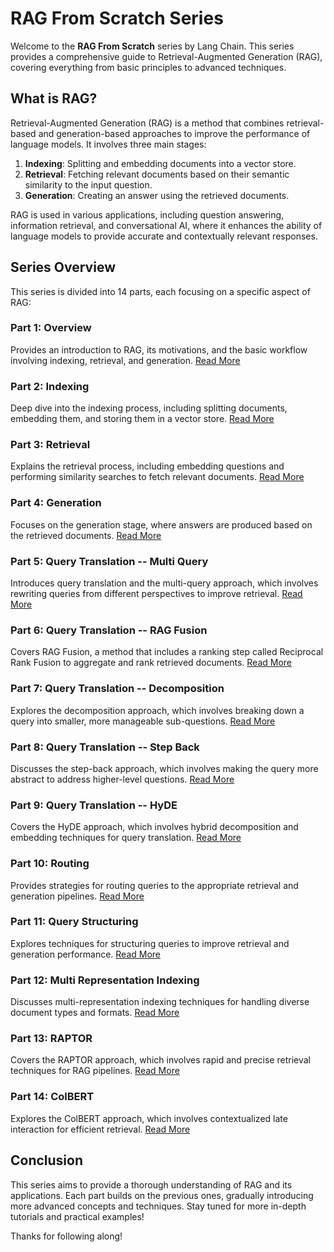 # RAG From Scratch Series

Welcome to the **RAG From Scratch** series by Lang Chain. This series provides a comprehensive guide to Retrieval-Augmented Generation (RAG), covering everything from basic principles to advanced techniques.

## What is RAG?

Retrieval-Augmented Generation (RAG) is a method that combines retrieval-based and generation-based approaches to improve the performance of language models. It involves three main stages:

1. **Indexing**: Splitting and embedding documents into a vector store.
2. **Retrieval**: Fetching relevant documents based on their semantic similarity to the input question.
3. **Generation**: Creating an answer using the retrieved documents.

RAG is used in various applications, including question answering, information retrieval, and conversational AI, where it enhances the ability of language models to provide accurate and contextually relevant responses.

## Series Overview

This series is divided into 14 parts, each focusing on a specific aspect of RAG:

### Part 1: Overview
Provides an introduction to RAG, its motivations, and the basic workflow involving indexing, retrieval, and generation.
[Read More](./Part%201%20(Overview).md)

### Part 2: Indexing
Deep dive into the indexing process, including splitting documents, embedding them, and storing them in a vector store.
[Read More](./Part%202%20(Indexing).md)

### Part 3: Retrieval
Explains the retrieval process, including embedding questions and performing similarity searches to fetch relevant documents.
[Read More](./Part%203%20(Retrieval).md)

### Part 4: Generation
Focuses on the generation stage, where answers are produced based on the retrieved documents.
[Read More](./Part%204%20(Generation).md)

### Part 5: Query Translation -- Multi Query
Introduces query translation and the multi-query approach, which involves rewriting queries from different perspectives to improve retrieval.
[Read More](./Part%205%20(Query%20Translation%20--%20Multi%20Query).md)

### Part 6: Query Translation -- RAG Fusion
Covers RAG Fusion, a method that includes a ranking step called Reciprocal Rank Fusion to aggregate and rank retrieved documents.
[Read More](./Part%206%20(Query%20Translation%20--%20RAG%20Fusion).md)

### Part 7: Query Translation -- Decomposition
Explores the decomposition approach, which involves breaking down a query into smaller, more manageable sub-questions.
[Read More](./Part%207%20(Query%20Translation%20--%20Decomposition).md)

### Part 8: Query Translation -- Step Back
Discusses the step-back approach, which involves making the query more abstract to address higher-level questions.
[Read More](./Part%208%20(Query%20Translation%20--%20Step%20Back).md)

### Part 9: Query Translation -- HyDE
Covers the HyDE approach, which involves hybrid decomposition and embedding techniques for query translation.
[Read More](./Part%209%20(Query%20Translation%20--%20HyDE).md)

### Part 10: Routing
Provides strategies for routing queries to the appropriate retrieval and generation pipelines.
[Read More](./Part%2010%20(Routing).md)

### Part 11: Query Structuring
Explores techniques for structuring queries to improve retrieval and generation performance.
[Read More](./Part%2011%20(Query%20Structuring).md)

### Part 12: Multi Representation Indexing
Discusses multi-representation indexing techniques for handling diverse document types and formats.
[Read More](./Part%2012%20(Multi-Representation%20Indexing).md)

### Part 13: RAPTOR
Covers the RAPTOR approach, which involves rapid and precise retrieval techniques for RAG pipelines.
[Read More](./Part%2013%20(RAPTOR).md)

### Part 14: ColBERT
Explores the ColBERT approach, which involves contextualized late interaction for efficient retrieval.
[Read More](./Part%2014%20(ColBERT).md)

## Conclusion

This series aims to provide a thorough understanding of RAG and its applications. Each part builds on the previous ones, gradually introducing more advanced concepts and techniques. Stay tuned for more in-depth tutorials and practical examples!

Thanks for following along!
